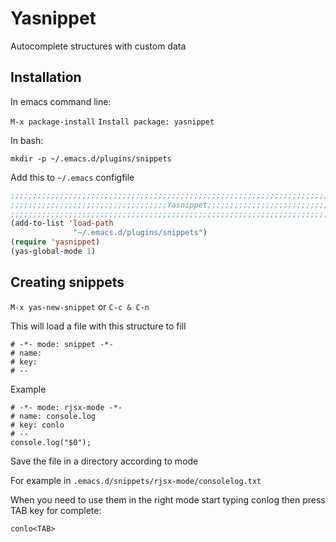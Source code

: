 <!-- TITLE: Snippets -->

# Yasnippet

Autocomplete structures with custom data

## Installation

In emacs command line:

`M-x package-install`
`Install package: yasnippet`

In bash:

`mkdir -p ~/.emacs.d/plugins/snippets`

Add this to `~/.emacs` configfile

```lisp
;;;;;;;;;;;;;;;;;;;;;;;;;;;;;;;;;;;;;;;;;;;;;;;;;;;;;;;;;;;;;;;;;;;;;;;;;;;;;;;;;
;;;;;;;;;;;;;;;;;;;;;;;;;;;;;;;;;;;Yasnippet;;;;;;;;;;;;;;;;;;;;;;;;;;;;;;;;;;;;;
;;;;;;;;;;;;;;;;;;;;;;;;;;;;;;;;;;;;;;;;;;;;;;;;;;;;;;;;;;;;;;;;;;;;;;;;;;;;;;;;;
(add-to-list 'load-path
              "~/.emacs.d/plugins/snippets")
(require 'yasnippet)
(yas-global-mode 1)
```

## Creating snippets

`M-x yas-new-snippet` or `C-c & C-n`


This will load a file with this structure to fill

```text
# -*- mode: snippet -*-
# name: 
# key: 
# --
```

Example


```text
# -*- mode: rjsx-mode -*-
# name: console.log
# key: conlo
# --
console.log("$0");
```

Save the file in a directory according to mode

For example in `.emacs.d/snippets/rjsx-mode/consolelog.txt`

When you need to use them in the right mode start typing conlog then press TAB key for complete:

`conlo<TAB>`



